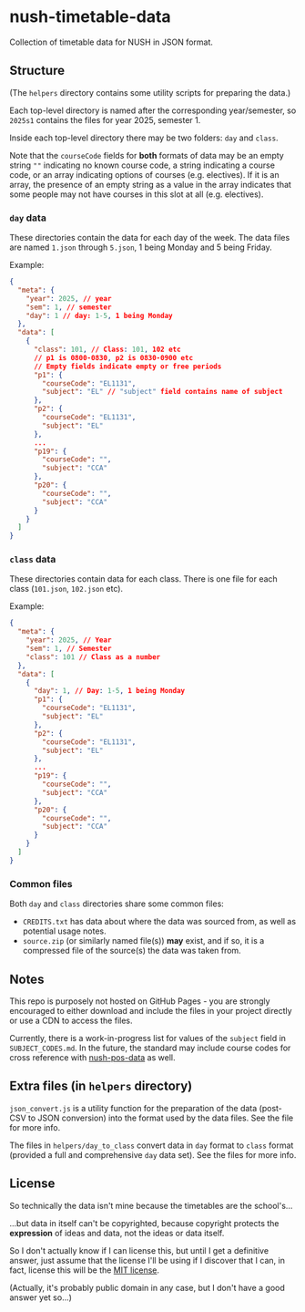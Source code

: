 # nush-timetable-data
Collection of timetable data for NUSH in JSON format.

## Structure
(The `helpers` directory contains some utility scripts for preparing the data.)

Each top-level directory is named after the corresponding year/semester, so `2025s1` contains the files for year 2025, semester 1.

Inside each top-level directory there may be two folders: `day` and `class`.

Note that the `courseCode` fields for **both** formats of data may be an empty string `""` indicating no known course code, a string indicating a course code, or an array indicating options of courses (e.g. electives). If it is an array, the presence of an empty string as a value in the array indicates that some people may not have courses in this slot at all (e.g. electives).

### `day` data
These directories contain the data for each day of the week. The data files are named `1.json` through `5.json`, 1 being Monday and 5 being Friday.

Example:
```json
{
  "meta": {
    "year": 2025, // year
    "sem": 1, // semester
    "day": 1 // day: 1-5, 1 being Monday
  },
  "data": [
    {
      "class": 101, // Class: 101, 102 etc
      // p1 is 0800-0830, p2 is 0830-0900 etc
      // Empty fields indicate empty or free periods
      "p1": {
        "courseCode": "EL1131",
        "subject": "EL" // "subject" field contains name of subject
      },
      "p2": {
        "courseCode": "EL1131",
        "subject": "EL"
      },
      ...
      "p19": {
        "courseCode": "",
        "subject": "CCA"
      },
      "p20": {
        "courseCode": "",
        "subject": "CCA"
      }
    }
  ]
}
```

### `class` data
These directories contain data for each class. There is one file for each class (`101.json`, `102.json` etc).

Example:
```json
{
  "meta": {
    "year": 2025, // Year
    "sem": 1, // Semester
    "class": 101 // Class as a number
  },
  "data": [
    {
      "day": 1, // Day: 1-5, 1 being Monday
      "p1": {
        "courseCode": "EL1131",
        "subject": "EL"
      },
      "p2": {
        "courseCode": "EL1131",
        "subject": "EL"
      },
      ...
      "p19": {
        "courseCode": "",
        "subject": "CCA"
      },
      "p20": {
        "courseCode": "",
        "subject": "CCA"
      }
    }
  ]
}
```

### Common files
Both `day` and `class` directories share some common files:
- `CREDITS.txt` has data about where the data was sourced from, as well as potential usage notes. 
- `source.zip` (or similarly named file(s)) **may** exist, and if so, it is a compressed file of the source(s) the data was taken from.

## Notes
This repo is purposely not hosted on GitHub Pages - you are strongly encouraged to either download and include the files in your project directly or use a CDN to access the files.

Currently, there is a work-in-progress list for values of the `subject` field in `SUBJECT_CODES.md`. In the future, the standard may include course codes for cross reference with [nush-pos-data](https://github.com/gohjy/nush-pos-data) as well.

## Extra files (in `helpers` directory)
`json_convert.js` is a utility function for the preparation of the data (post-CSV to JSON conversion) into the format used by the data files. See the file for more info.

The files in `helpers/day_to_class` convert data in `day` format to `class` format (provided a full and comprehensive `day` data set). See the files for more info.

## License
So technically the data isn't mine because the timetables are the school's...

...but data in itself can't be copyrighted, because copyright protects the **expression** of ideas and data, not the ideas or data itself.

So I don't actually know if I can license this, but until I get a definitive answer, just assume that the license I'll be using if I discover that I can, in fact, license this will be the [MIT license](https://choosealicense.com/licenses/mit/).

(Actually, it's probably public domain in any case, but I don't have a good answer yet so...)